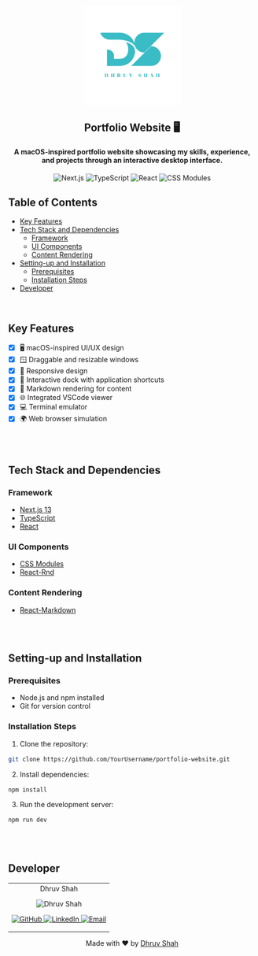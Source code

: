 <p align="center">
<a href="https://github.com/Dhruv9449">
    <img src="/public/logo.svg" alt="Dhruv Shah" height=200/>
</a>
    <h2 align="center"> Portfolio Website 🖥️ </h2>
    <h4 align="center"> A macOS-inspired portfolio website showcasing my skills, experience, and projects through an interactive desktop interface.</h4>
</p>

<span align="center">

![Next.js](https://img.shields.io/badge/Next.js-000000?style=for-the-badge&logo=next.js&logoColor=white)
![TypeScript](https://img.shields.io/badge/typescript-%23007ACC.svg?style=for-the-badge&logo=typescript&logoColor=white)
![React](https://img.shields.io/badge/react-%2320232a.svg?style=for-the-badge&logo=react&logoColor=%2361DAFB)
![CSS Modules](https://img.shields.io/badge/CSS-239120?&style=for-the-badge&logo=css3&logoColor=white)

</span>

## Table of Contents
- [Key Features](#key-features)
- [Tech Stack and Dependencies](#tech-stack-and-dependencies)
    - [Framework](#framework)
    - [UI Components](#ui-components)
    - [Content Rendering](#content-rendering)
- [Setting-up and Installation](#setting-up-and-installation)
    - [Prerequisites](#prerequisites)
    - [Installation Steps](#installation-steps)
- [Developer](#developer)

<br>

## Key Features
- [x] 🖥️ macOS-inspired UI/UX design
- [x] 🪟 Draggable and resizable windows
- [x] 📱 Responsive design
- [x] 🔗 Interactive dock with application shortcuts
- [x] 📄 Markdown rendering for content
- [x] 🌐 Integrated VSCode viewer
- [x] 💻 Terminal emulator
- [x] 🌍 Web browser simulation

<br>
<br>

## Tech Stack and Dependencies
### Framework
- [Next.js 13](https://nextjs.org/)
- [TypeScript](https://www.typescriptlang.org/)
- [React](https://reactjs.org/)

### UI Components
- [CSS Modules](https://github.com/css-modules/css-modules)
- [React-Rnd](https://github.com/bokuweb/react-rnd)

### Content Rendering
- [React-Markdown](https://github.com/remarkjs/react-markdown)

<br>
<br>

## Setting-up and Installation
### Prerequisites
- Node.js and npm installed
- Git for version control

### Installation Steps
1. Clone the repository:
```bash
git clone https://github.com/YourUsername/portfolio-website.git
```

2. Install dependencies:
```bash
npm install
```

3. Run the development server:
```bash
npm run dev
```

<br>
<br>

## Developer
<table>
    <tr align="center">
        <td>
        Dhruv Shah
        <p align="center">
            <img src = "https://avatars.githubusercontent.com/u/88224695" width="150" height="150" alt="Dhruv Shah">
        </p>
            <p align="center">
                <a href = "https://github.com/Dhruv9449">
                    <img src = "http://www.iconninja.com/files/241/825/211/round-collaboration-social-github-code-circle-network-icon.svg" width="36" height = "36" alt="GitHub"/>
                </a>
                <a href = "https://www.linkedin.com/in/Dhruv9449" target="_blank">
                    <img src = "http://www.iconninja.com/files/863/607/751/network-linkedin-social-connection-circular-circle-media-icon.svg" width="36" height="36" alt="LinkedIn"/>
                </a>
                <a href = "mailto:dhruvshahrds@gmail.com" target="_blank">
                    <img src = "https://www.iconninja.com/files/312/807/734/share-send-email-chat-circle-message-mail-icon.svg" width="36" height="36" alt="Email"/>
                </a>
            </p>
        </td>
    </tr>
</table>

<p align="center">
    Made with ❤️ by <a href="https://github.com/Dhruv9449">Dhruv Shah</a>
</p>

